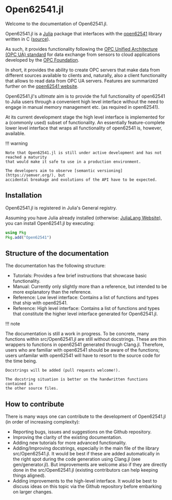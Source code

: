 # Open62541.jl

Welcome to the documentation of Open62541.jl.

Open62541.jl is a [Julia](https://julialang.org) package that interfaces with the [open62541](https://www.open62541.org/)
library written in C ([source](https://github.com/open62541/open62541)).

As such, it provides functionality following the [OPC Unified Architecture (OPC UA) standard](https://en.wikipedia.org/wiki/OPC_Unified_Architecture)
for data exchange from sensors to cloud applications developed by the [OPC Foundation](https://opcfoundation.org/).

In short, it provides the ability to create OPC servers that make data from different
sources available to clients and, naturally, also a client functionality that allows
to read data from OPC UA servers. Features are summarized further on the [open62541 website](https://www.open62541.org/).

Open62541.jl's *ultimate* aim is to provide the full functionality of open62541 to
Julia users through a convenient high level interface without the need to engage
in manual memory management etc. (as required in open62541).

At its current development stage the high level interface is implemented for a
(commonly used) subset of functionality. An essentially feature-complete lower
level interface that wraps all functionality of open62541 is, however, available.

!!! warning
    
    Note that Open62541.jl is still under active development and has not reached a maturity
    that would make it safe to use in a production environment.
    
    The developers aim to observe [semantic versioning](https://semver.org/), but
    accidental breakage and evolutions of the API have to be expected.

## Installation

Open62541.jl is registered in Julia's General registry.

Assuming you have Julia already installed (otherwise: [JuliaLang Website](https://julialang.org/)),
you can install Open62541.jl by executing:

```julia
using Pkg
Pkg.add("Open62541")
```

## Structure of the documentation

The documentation has the following structure:

  - Tutorials: Provides a few brief instructions that showcase basic functionality.
  - Manual: Currently only slightly more than a reference, but intended to be more explanatory than the reference.
  - Reference: Low level interface: Contains a list of functions and types that ship with open62541.
  - Reference: High level interface: Contains a list of functions and types that constitute the higher level interface generated for Open62541.jl.

!!! note
    

The documentation is still a work in progress. To be concrete, many functions
within src/Open62541.jl are still without docstrings. These are thin wrappers
to functions in open62541 generated through Clang.jl. Therefore, users who
are familiar with open62541 should be aware of the functions; users unfamilar
with open62541 will have to resort to the source code for the time being.

    Docstrings will be added (pull requests welcome!).

    The docstring situation is better on the handwritten functions contained in 
    the other source files.

## How to contribute

There is many ways one can contribute to the development of Open62541.jl (in order of increasing complexity):

  - Reporting bugs, issues and suggestions on the Github repository.
  - Improving the clarity of the existing documentation.
  - Adding new tutorials for more advanced functionality.
  - Adding/Improving docstrings, especially in the main file of the library src/Open62541.jl. It would be best if these are added automatically in the right spot during the code generation using Clang.jl (see gen/generator.jl). But improvements are welcome also if they are directly done in the src/Open62541.jl (existing contributors can help keeping things aligned).
  - Adding improvements to the high-level interface. It would be best to discuss ideas on this topic via the Github repository before embarking on larger changes.
